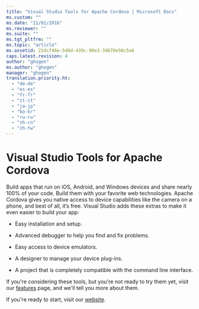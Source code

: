 ```yaml
---
title: "Visual Studio Tools for Apache Cordova | Microsoft Docs"
ms.custom: ""
ms.date: "11/01/2016"
ms.reviewer: ""
ms.suite: ""
ms.tgt_pltfrm: ""
ms.topic: "article"
ms.assetid: 21dcf46e-5d6d-439c-90e3-3d678e50c5a6
caps.latest.revision: 4
author: "ghogen"
ms.author: "ghogen"
manager: "ghogen"
translation.priority.ht: 
  - "de-de"
  - "es-es"
  - "fr-fr"
  - "it-it"
  - "ja-jp"
  - "ko-kr"
  - "ru-ru"
  - "zh-cn"
  - "zh-tw"
---
```

# Visual Studio Tools for Apache Cordova
Build apps that run on iOS, Android, and Windows devices and share nearly 100% of your code. Build them with your favorite web technologies. Apache Cordova gives you native access to device capabilities like the camera on a phone, and best of all, it’s free. Visual Studio adds these extras to make it even easier to build your app:  
  
-   Easy installation and setup.  
  
-   Advanced debugger to help you find and fix problems.  
  
-   Easy access to device emulators.  
  
-   A designer to manage your device plug-ins.  
  
-   A project that is completely compatible with the command line interface.  
  
 If you're considering these tools, but you're not ready to try them yet, visit our [features](https://www.visualstudio.com/explore/cordova-vs) page, and we'll tell you more about them.  
  
 If you're ready to start, visit our [website](http://taco.visualstudio.com/en-us/docs/get-started-vs-tools-apache-cordova/).